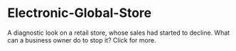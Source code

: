 # Electronic-Global-Store
A diagnostic look on a retail store, whose sales had started to decline. What can a business owner do to stop it? Click for more.
